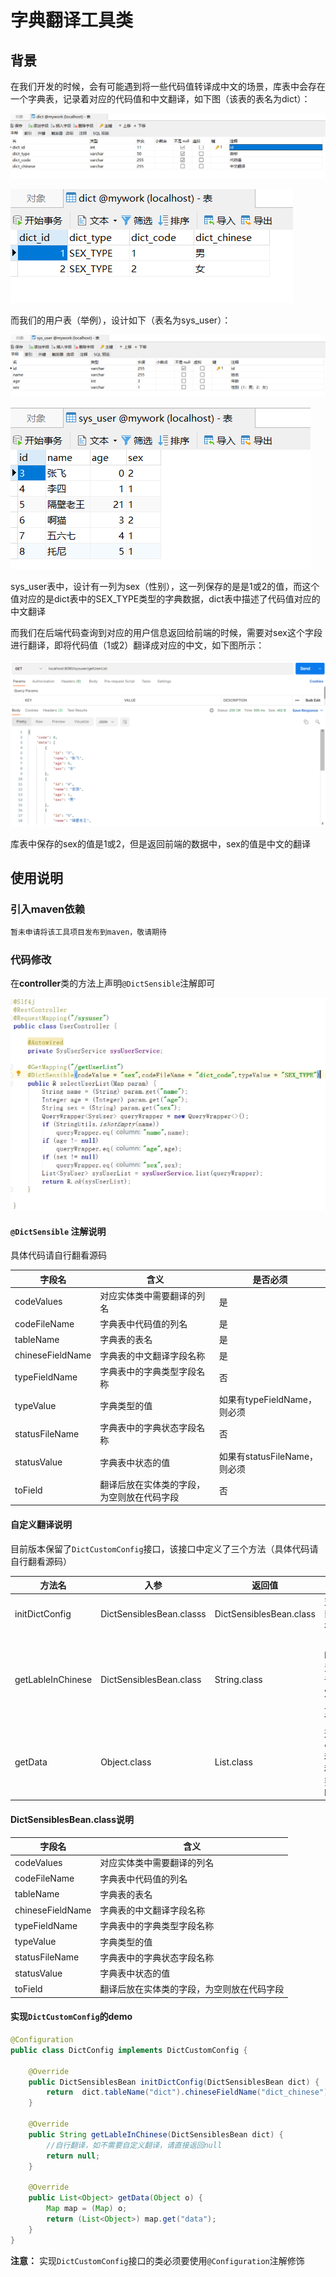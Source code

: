 # 字典翻译工具类

## 背景

在我们开发的时候，会有可能遇到将一些代码值转译成中文的场景，库表中会存在一个字典表，记录着对应的代码值和中文翻译，如下图（该表的表名为dict）：

![image-20211020154224837](src/main/resources/image/dict.png)

![image-20211020152005035](src/main/resources/image/dict_data.png)

而我们的用户表（举例），设计如下（表名为sys_user）：

<img src="src/main/resources/image/sys_user.png" alt="image-20211020154359187" style="zoom:80%;" />

![image-20211020152216837](src/main/resources/image/sys_user_data.png)



sys_user表中，设计有一列为sex（性别），这一列保存的是是1或2的值，而这个值对应的是dict表中的SEX_TYPE类型的字典数据，dict表中描述了代码值对应的中文翻译

而我们在后端代码查询到对应的用户信息返回给前端的时候，需要对sex这个字段进行翻译，即将代码值（1或2）翻译成对应的中文，如下图所示：

![image-20211020154938242](src/main/resources/image/util_postman.png)

库表中保存的sex的值是1或2，但是返回前端的数据中，sex的值是中文的翻译

## 使用说明

### 引入maven依赖

```java
暂未申请将该工具项目发布到maven，敬请期待
```

### 代码修改

在**controller**类的方法上声明`@DictSensible`注解即可

![image-20211020155247006](src/main/resources/image/util_code.png)

#### `@DictSensible` 注解说明

具体代码请自行翻看源码

| 字段名           | 含义                                       | 是否必须                     |
| ---------------- | ------------------------------------------ | ---------------------------- |
| codeValues       | 对应实体类中需要翻译的列名                 | 是                           |
| codeFileName     | 字典表中代码值的列名                       | 是                           |
| tableName        | 字典表的表名                               | 是                           |
| chineseFieldName | 字典表的中文翻译字段名称                   | 是                           |
| typeFieldName    | 字典表中的字典类型字段名称                 | 否                           |
| typeValue        | 字典类型的值                               | 如果有typeFieldName，则必须  |
| statusFileName   | 字典表中的字典状态字段名称                 | 否                           |
| statusValue      | 字典表中状态的值                           | 如果有statusFileName，则必须 |
| toField          | 翻译后放在实体类的字段，为空则放在代码字段 | 否                           |

#### 自定义翻译说明

目前版本保留了`DictCustomConfig`接口，该接口中定义了三个方法（具体代码请自行翻看源码）

| 方法名            | 入参                     | 返回值                  | 说明                                                         |
| ----------------- | ------------------------ | ----------------------- | ------------------------------------------------------------ |
| initDictConfig    | DictSensiblesBean.classs | DictSensiblesBean.class | 对于一些统一的注解配置，可以在这里做统一设置，如tableName、chineseFieldName，但如果在注解上也设置了相同的属性，注解的设置优先 |
| getLableInChinese | DictSensiblesBean.class  | String.class            | 自定义翻译，这里会传入一个DictSensiblesBean.class，包含initDictConfig方法中设置的值和注解上设置的值，可自定义进行翻译。如果不想自定义翻译，该工具会自动翻译。自定义翻译的优先级高于自动翻译，如果实现了自定义翻译，将不会进行自动翻译。**推荐使用自定义翻译** |
| getData           | Object.class             | List.class              | 这里会传入返回的对象，目前自动解析`com.baomidou.mybatisplus.core.metadata.IPage`和`com.baomidou.mybatisplus.extension.api.R`两种类型的返回对象，对于其他类型的返回对象，需要自己在这个方法进行解析，获取到需要翻译的List |

#### DictSensiblesBean.class说明

| 字段名           | 含义                                       |
| ---------------- | ------------------------------------------ |
| codeValues       | 对应实体类中需要翻译的列名                 |
| codeFileName     | 字典表中代码值的列名                       |
| tableName        | 字典表的表名                               |
| chineseFieldName | 字典表的中文翻译字段名称                   |
| typeFieldName    | 字典表中的字典类型字段名称                 |
| typeValue        | 字典类型的值                               |
| statusFileName   | 字典表中的字典状态字段名称                 |
| statusValue      | 字典表中状态的值                           |
| toField          | 翻译后放在实体类的字段，为空则放在代码字段 |

#### 实现`DictCustomConfig`的demo

```java
@Configuration
public class DictConfig implements DictCustomConfig {

    @Override
    public DictSensiblesBean initDictConfig(DictSensiblesBean dict) {
        return  dict.tableName("dict").chineseFieldName("dict_chinese").typeFieldName("dict_type");
    }

    @Override
    public String getLableInChinese(DictSensiblesBean dict) {
        //自行翻译，如不需要自定义翻译，请直接返回null
        return null;
    }

    @Override
    public List<Object> getData(Object o) {
       	Map map = (Map) o;
        return (List<Object>) map.get("data");
    }
}
```

**注意：** 实现`DictCustomConfig`接口的类必须要使用`@Configuration`注解修饰
